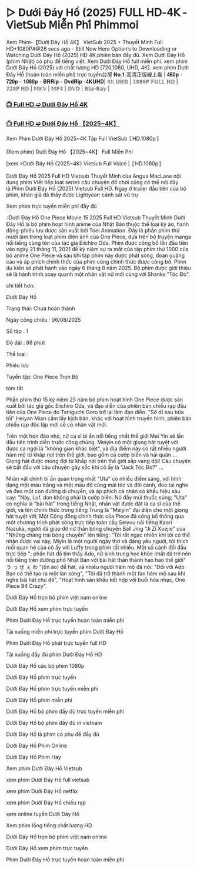 # ▷ Dưới Đáy Hồ (2025) 𝖥𝖴𝖫𝖫 𝖧𝖣-𝟦𝖪 - 𝖵𝗂𝖾𝗍𝖲𝗎𝖻 𝖬𝗂𝖾̂̃𝗇 𝖯𝗁𝗂́ 𝖯𝗁𝗂𝗆𝗆𝗈𝗂

Xem Phim-【Dưới Đáy Hồ 4K】 VietSub 2025 + Thuyết Minh Full HD+1080P#@26 secs ago - Still Now Here Option’s to Downloading or Watching Dưới Đáy Hồ (2025) HD 4K.phiên bản đầy đủ. Xem Dưới Đáy Hồ (phim Nhật) có phụ đề tiếng việt. Xem Dưới Đáy Hồ full miễn phí. xem phim Dưới Đáy Hồ (2025) với chất lượng HD [720,1080, UHD, 4K]. xem phim Dưới Đáy Hồ (hoàn toàn miễn phí) trực tuyến台灣 𝐍𝐨.𝟏 高清正版線上看 | 𝟒𝟔𝟎𝐩 - 𝟕𝟐𝟎𝐩 - 𝟏𝟎𝟖𝟎𝐩 - 𝐁𝐑𝐑𝐢𝐩 - 𝐃𝐯𝐝𝐑𝐢𝐩 -𝟒𝐊𝐔𝐇𝐃| 𝟜𝕂 𝕌ℍ𝔻 | 𝟙𝟘𝟠𝟘ℙ 𝔽𝕌𝕃𝕃 ℍ𝔻 | 𝟟𝟚𝟘ℙ ℍ𝔻 | 𝕄𝕂𝕍 | 𝕄ℙ𝟜 | 𝔻𝕍𝔻 | 𝔹𝕝𝕦-ℝ𝕒𝕪 |

### [📺 Full HD ➫️ Dưới Đáy Hồ 4K](https://t.co/1ZnQyLjZfB)

### [📺 Full HD ➫️ Dưới Đáy Hồ 【2025~4K】](https://t.co/1ZnQyLjZfB)

Xem Phim Dưới Đáy Hồ 2025~4K Tập Full VietSub 〚HD.1080p〛

(Xem phim) Dưới Đáy Hồ 【2025~4K】 Full Miễn Phí

[xem >Dưới Đáy Hồ {2025~4K} Vietsub Full Voice | 〚HD.1080p〛

Dưới Đáy Hồ 2025 Full HD Vietsub Thuyết Minh của Angus MacLane nội dung phim Viết tiếp loạt series câu chuyện đồ chơi cũng có thể nói đây là.Phim Dưới Đáy Hồ (2025) Vietsub Full HD. Ngay ở trailer đầu tiên của bộ phim, khán giả đã thấy được Lightyear: cảnh sát vũ trụ

Xem phim trực tuyến miễn phí đầy đủ

วDưới Đáy Hồ One Piece Movie 15 2025 Full HD Vietsub Thuyết Minh Dưới Đáy Hồ là bộ phim hoạt hình anime của Nhật Bản thuộc thể loại kỳ ảo, hành động-phiêu lưu được sản xuất bởi Toei Animation. Đây là phần phim thứ mười lăm trong loạt phim điện ảnh của One Piece, dựa trên bộ truyện manga nổi tiếng cùng tên của tác giả Eiichiro Oda. Phim được công bố lần đầu tiên vào ngày 21 tháng 11, 2021 để kỷ niệm sự ra mắt của tập phim thứ 1000 của bộ anime One Piece và sau khi tập phim này được phát sóng, đoạn quảng cáo và áp phích chính thức của phim cũng chính thức được công bố. Phim dự kiến sẽ phát hành vào ngày 6 tháng 8 năm 2025. Bộ phim được giới thiệu sẽ là hành trình xoay quanh một nhân vật nữ mới cùng với Shanks "Tóc Đỏ".

chi tiết hơn:

Dưới Đáy Hồ

Trạng thái: Chưa hoàn thành

Ngày công chiếu : 06/08/2025

Số tập : 1

Độ dài : 88 phút

Thể loại :

Phiêu lưu

Tuyển tập: One Piece Trọn Bộ

tóm tắt

Phần phim thứ 15 kỷ niệm 25 năm bộ phim hoạt hình One Piece được sản xuất bởi tác giả gốc Eiichiro Oda, và đạo diễn của phiên bản chiếu rạp đầu tiên của One Piece do Taniguchi Goro trở lại làm đạo diễn. "Sở dĩ sau bữa tối" Heiyan Mian cầm lấy kịch bản, khác với hoạt hình truyền hình, phiên bản chiếu rạp độc lập mới sẽ có nhân vật mới.

Trên một hòn đảo nhỏ, nữ ca sĩ bí ẩn nổi tiếng nhất thế giới Mei Yin sẽ lần đầu tiên trình diễn trước công chúng. Meiyin có một giọng hát tuyệt vời được ca ngợi là "không gian khác biệt", và địa điểm này có rất nhiều người hâm mộ từ khắp nơi trên thế giới, bao gồm cả cướp biển và hải quân ... Giọng hát được mong đợi từ khắp nơi trên thế giới sắp vang dội! Câu chuyện sẽ bắt đầu với câu chuyện gây sốc khi cô ấy là "Jack Tóc Đỏ?" ...

Nhân vật chính bí ẩn quan trọng nhất "Uta" có nhiều điểm sáng, với hình dạng một màu trắng và một màu đỏ cùng mái tóc và đôi cánh, đeo tai nghe và đeo một con đường di chuyển, và áp phích cá nhân có khẩu hiệu sâu cay: "Này, Luf, don không phải là cướp biển. Nó đầy mùi thuốc súng; "Uta" có nghĩa là "bài hát" trong tiếng Nhật, nhân vật được đặt là ca sĩ của thế giới, và tên chính thức trong tiếng Trung là "Meiyin" đại diện cho một giọng hát tuyệt vời; Một Cộng đồng chính thức của Piece đã công bố thông qua một chương trình phát sóng trực tiếp toàn cầu Seiyuu nổi tiếng Kaori Nazuka, người đã giúp đỡ nữ thần bóng chuyền Ball Jing "Ji Zi Xuejie" của "Những chàng trai bóng chuyền" lên tiếng: "Tôi rất ngạc nhiên khi tôi có thể nhận được vai này, Miyin là một người ngây thơ và đáng yêu người, tôi thích mối quan hệ của cô ấy với Luffy trong phim rất nhiều. Một số cảnh đối đầu trực tiếp "; phần hát đã tìm thấy Ado, nữ sinh trung học khỏe nhất đã trở nên nổi tiếng trên đường phố Nhật Bản với bài hát thần thánh hao hao thế giới" う っ せ ぇ わ "(ồn ào) để hát, và nhiều người hâm mộ đã nói: "Đối với Ado Bạn có thể tạo ra một làn sóng", "Tôi đã trở thành một fan hâm mộ sau khi nghe bài hát chủ đề", "Hoạt hình sân khấu kết hợp với buổi hòa nhạc, One Piece 94 Crazy".

Dưới Đáy Hồ trọn bộ phim việt nam online

Dưới Đáy Hồ xem phim trực tuyến

Phim Dưới Đáy Hồ trực tuyến hoàn toàn miễn phí

Tải xuống miễn phí trực tuyến phim Dưới Đáy Hồ

Phim Dưới Đáy Hồ phát trực tuyến full HD

Tải xuống đầy đủ phim Dưới Đáy Hồ HD

Dưới Đáy Hồ các bộ phim 1080p

Dưới Đáy Hồ phim trực tuyến

Dưới Đáy Hồ phim trực tuyến miễn phí

Dưới Đáy Hồ phim miễn phí

Dưới Đáy Hồ bộ phim đầy đủ trực tuyến miễn phí

Dưới Đáy Hồ bộ phim đầy đủ in vietnam

Dưới Đáy Hồ là phim có phụ đề đầy đủ

Dưới Đáy Hồ Phim Online

Dưới Đáy Hồ Phim Hay

Xem phim Dưới Đáy Hồ Vietsub

xem phim Dưới Đáy Hồ full vietsub

xem phim Dưới Đáy Hồ netflix

xem phim Dưới Đáy Hồ chiếu rạp

xem online tuyến Dưới Đáy Hồ

Xem phim lồng tiếng chất lượng HD

Dưới Đáy Hồ trọn bộ phim việt nam online

Dưới Đáy Hồ xem phim trực tuyến

Phim Dưới Đáy Hồ trực tuyến hoàn toàn miễn phí
